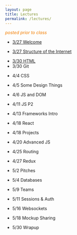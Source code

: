 ```yaml
---
layout: page
title: Lectures
permalink: /lectures/
---
```



<span style="color: #F27D00">*posted prior to class*</span>

<!-- * 3/27 Welcome -->
* [3/27 Welcome](00_welcome/)
<!-- * 3/27 Structure of the Internet -->
* [3/27 Structure of the Internet](01_interwebs/)
<!-- * 3/30 HTML -->
* [3/30 HTML](02_html/)
* 3/30 Git
<!-- * [3/30 Git](02_git/) -->
* 4/4 CSS
<!-- * [4/4 CSS](03_css/) -->
* 4/5 Some Design Things
<!-- * [4/5 Some Design Things](03_design/) -->
* 4/6 JS and DOM
<!-- * [4/6 JS and DOM](04_js1) -->
* 4/11 JS P2
<!-- * [4/11 JS P2](05_js2) -->
* 4/13 Frameworks Intro
<!-- * [4/13 Frameworks Intro](06_react1) -->
* 4/18 React
<!-- * [4/18 React](07_react2) -->
* 4/18 Projects
<!-- * [4/18 Projects](07_project_intro) -->
* 4/20 Advanced JS
<!-- * [4/20 Advanced JS](08_advanced_js) -->
* 4/25 Routing
<!-- * [4/25 Routing](09_routing) -->
* 4/27 Redux
<!-- * [4/27 Redux](10_redux) -->
* 5/2 Pitches
<!-- * [5/2 Pitches](11_pitches) -->
* 5/4 Databases
<!-- * [5/4 Databases](12_intro_to_databases) -->
* 5/9 Teams
<!-- * [5/9 Teams](13_teams) -->
* 5/11 Sessions & Auth
<!-- * [5/11 Sessions & Auth](13_sessions_auth) -->
* 5/16 Websockets
<!-- * [5/16 Websockets](15_websockets) -->
* 5/18 Mockup Sharing
<!-- * 5/18 Mockup Sharing -->
* 5/30 Wrapup
<!-- * [5/30 Wrapup](16_wrapup) -->

